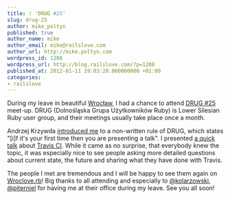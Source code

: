 ```yaml
---
title: ! 'DRUG #25'
slug: drug-25
author: mike_poltyn
published: true
author_name: mike
author_email: mike@railslove.com
author_url: http://mike.poltyn.com
wordpress_id: 1208
wordpress_url: http://blog.railslove.com/?p=1208
published_at: 2012-01-11 19:03:20.000000000 +01:00
categories:
- railslove
---
```

During my leave in beautiful <a href="http://enwp.org/Wroc%C5%82aw">Wrocław</a>, I had a chance to attend <a href="http://drug.org.pl/spotkania/drug-25">DRUG #25</a> meet-up. DRUG (Dolnośląska Grupa Użytkowników Ruby) is Lower Silesian Ruby user group, and their meetings usually take place once a month.

Andrzej Krzywda <a href="https://twitter.com/andrzejkrzywda/status/148152712909963264">introduced me</a> to a non-written rule of DRUG, which states "[i]f it's your first time then you are presenting a talk". I presented <a href="https://github.com/Holek/travis-talk-2011-wroclaw">a quick talk</a> about <a href="http://travis-ci.org">Travis CI</a>. While it came as no surprise, that everybody knew the topic, it was especially nice to see people asking more detailed questions about current state, the future and sharing what they have done with Travis.

The people I met are tremendous and I will be happy to see them again on <a href="http://wrocloverb.com">Wroclove.rb</a>! Big thanks to all attending and especially to <a href="http://twitter.com/kolarzowski">@kolarzowski</a>, <a href="https://twitter.com/piterniel">@piterniel</a> for having me at their office during my leave. See you all soon!
